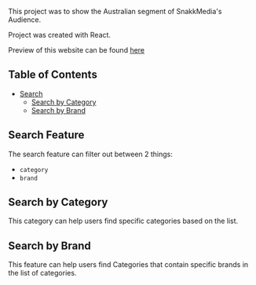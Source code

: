 This project was to show the Australian segment of SnakkMedia's Audience.

Project was created with React.

Preview of this website can be found [here](https://andrewbdesign.github.io/snakk-media-audiences/)

## Table of Contents

- [Search](#search-feature)
  - [Search by Category](#search-by-category)
  - [Search by Brand](#search-by-brand)

## Search Feature
The search feature can filter out between 2 things:
- `category`
- `brand`

## Search by Category
This category can help users find specific categories based on the list.

## Search by Brand
This feature can help users find Categories that contain specific brands in the list of categories.